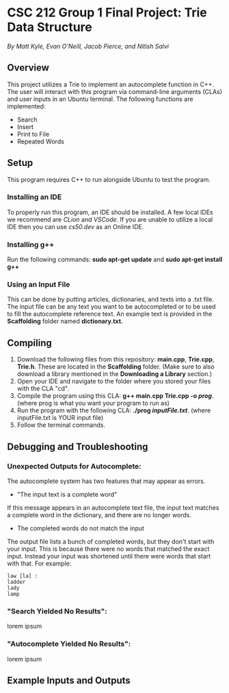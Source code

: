 # CSC 212 Group 1 Final Project: Trie Data Structure
*By Matt Kyle, Evan O'Neill, Jacob Pierce, and Nitish Salvi*

## Overview
This project utilizes a Trie to implement an autocomplete function in C++. The user will interact with this program via command-line arguments (CLAs) and user inputs in an Ubuntu terminal. The following functions are implemented:
- Search
- Insert
- Print to File
- Repeated Words
  
## Setup
This program requires C++ to run alongside Ubuntu to test the program. 
### Installing an IDE
To properly run this program, an IDE should be installed. A few local IDEs we recommend are *CLion* and *VSCode*. If you are unable to utilize a local IDE then you can use *cs50.dev* as an Online IDE.
### Installing g++
Run the following commands:
**sudo apt-get update** and
**sudo apt-get install g++**
### Using an Input File
This can be done by putting articles, dictionaries, and texts into a .txt file. The input file can be any text you want to be autocompleted or to be used to fill the autocomplete reference text. An example text is provided in the **Scaffolding** folder named **dictionary.txt.**

## Compiling
1. Download the following files from this repository: **main.cpp**, **Trie.cpp**, **Trie.h**. These are located in the **Scaffolding** folder. (Make sure to also download a library mentioned in the **Downloading a Library** section.)
2. Open your IDE and navigate to the folder where you stored your files with the CLA "cd".
3. Compile the program using this CLA: **g++ main.cpp Trie.cpp -o *prog***. (where prog is what you want your program to run as)
4. Run the program with the following CLA: **./prog *inputFile.txt***. (where inputFile.txt is YOUR input file)
5. Follow the terminal commands.
## Debugging and Troubleshooting
### Unexpected Outputs for Autocomplete:
The autocomplete system has two features that may appear as errors.
  - "The input text is a complete word"

If this message appears in an autocomplete text file, the input text matches a complete word in the dictionary, and there are no longer words.
  - The completed words do not match the input

The output file lists a bunch of completed words, but they don't start with your input. This is because there were no words that matched the exact input. Instead your input was shortened until there were words that start with that.
For example:

  	law [la] :
	ladder
	lady
	lamp

### "Search Yielded No Results":
lorem ipsum
### "Autocomplete Yielded No Results":
lorem ipsum

## Example Inputs and Outputs
